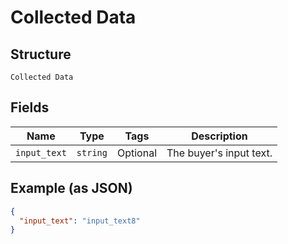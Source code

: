 
# Collected Data

## Structure

`Collected Data`

## Fields

| Name | Type | Tags | Description |
|  --- | --- | --- | --- |
| `input_text` | `string` | Optional | The buyer's input text. |

## Example (as JSON)

```json
{
  "input_text": "input_text8"
}
```

